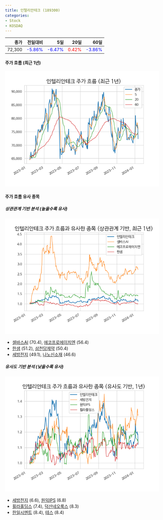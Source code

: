 ```yaml
---
title: 인텔리안테크 (189300)
categories:
- Stock
- KOSDAQ
---
```


|종가|전일대비|5일|20일|60일|
|---:|-------:|--:|---:|---:|
|72,300|<span style="color: blue">-5.86%</span>|<span style="color: blue">-6.47%</span>|<span style="color: red">0.42%</span>|<span style="color: blue">-3.86%</span>|

<!-- more -->


#### 주가 흐름 (최근 1년)
![189300](/assets/images/stock/189300.png)


#### 주가 흐름 유사 종목


##### 상관관계 기반 분석 (높을수록 유사)
![189300](/assets/images/stock/189300_corr.png)
- [셀바스AI](/108860/) (70.4), [에코프로에이치엔](/383310/) (56.4)
- [한샘](/009240/) (51.2), [삼천당제약](/000250/) (50.4)
- [세방전지](/004490/) (49.1), [나노신소재](/121600/) (46.6)


##### 유사도 기반 분석 (낮을수록 유사)	
![189300](/assets/images/stock/189300_sim.png)
- [세방전지](/004490/) (6.6), [원익IPS](/240810/) (6.8)
- [휠라홀딩스](/081660/) (7.4), [덕산네오룩스](/213420/) (8.3)
- [한일시멘트](/300720/) (8.4), [테스](/095610/) (8.4)